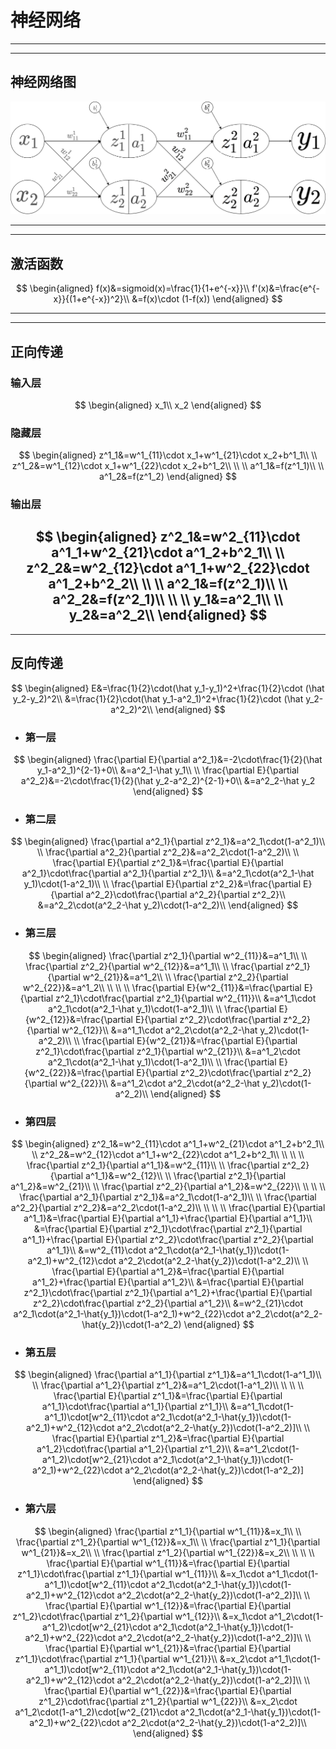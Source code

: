 ﻿# 神经网络

---
---

## 神经网络图

![ ](network.png)

---
---

## 激活函数

$$
\begin{aligned}
f(x)&=sigmoid(x)=\frac{1}{1+e^{-x}}\\
f'(x)&=\frac{e^{-x}}{(1+e^{-x})^2}\\
&=f(x)\cdot (1-f(x))
\end{aligned}
$$

---
---

## 正向传递

### 输入层

$$
\begin{aligned}
x_1\\
x_2
\end{aligned}
$$

### 隐藏层

$$
\begin{aligned}
z^1_1&=w^1_{11}\cdot x_1+w^1_{21}\cdot x_2+b^1_1\\
\\
z^1_2&=w^1_{12}\cdot x_1+w^1_{22}\cdot x_2+b^1_2\\
\\
\\
a^1_1&=f(z^1_1)\\
\\
a^1_2&=f(z^1_2)
\end{aligned}
$$

### 输出层

$$
\begin{aligned}
z^2_1&=w^2_{11}\cdot a^1_1+w^2_{21}\cdot a^1_2+b^2_1\\
\\
z^2_2&=w^2_{12}\cdot a^1_1+w^2_{22}\cdot a^1_2+b^2_2\\
\\
\\
a^2_1&=f(z^2_1)\\
\\
a^2_2&=f(z^2_1)\\
\\
\\
y_1&=a^2_1\\
\\
y_2&=a^2_2\\
\end{aligned}
$$
---
---

## 反向传递

$$
\begin{aligned}
E&=\frac{1}{2}\cdot(\hat y_1-y_1)^2+\frac{1}{2}\cdot (\hat y_2-y_2)^2\\
&=\frac{1}{2}\cdot(\hat y_1-a^2_1)^2+\frac{1}{2}\cdot (\hat y_2-a^2_2)^2\\
\end{aligned}
$$

- ### 第一层

$$
\begin{aligned}
\frac{\partial E}{\partial a^2_1}&=-2\cdot\frac{1}{2}(\hat y_1-a^2_1)^{2-1}+0\\
&=a^2_1-\hat y_1\\
\\
\frac{\partial E}{\partial a^2_2}&=-2\cdot\frac{1}{2}(\hat y_2-a^2_2)^{2-1}+0\\
&=a^2_2-\hat y_2
\end{aligned}
$$

- ### 第二层

$$
\begin{aligned}
\frac{\partial a^2_1}{\partial z^2_1}&=a^2_1\cdot(1-a^2_1)\\
\\
\frac{\partial a^2_2}{\partial z^2_2}&=a^2_2\cdot(1-a^2_2)\\
\\
\frac{\partial E}{\partial z^2_1}&=\frac{\partial E}{\partial a^2_1}\cdot\frac{\partial a^2_1}{\partial z^2_1}\\
&=a^2_1\cdot(a^2_1-\hat y_1)\cdot(1-a^2_1)\\
\\
\frac{\partial E}{\partial z^2_2}&=\frac{\partial E}{\partial a^2_2}\cdot\frac{\partial a^2_2}{\partial z^2_2}\\
&=a^2_2\cdot(a^2_2-\hat y_2)\cdot(1-a^2_2)\\
\end{aligned}
$$

- ### 第三层

$$
\begin{aligned}
\frac{\partial z^2_1}{\partial w^2_{11}}&=a^1_1\\
\\
\frac{\partial z^2_2}{\partial w^2_{12}}&=a^1_1\\
\\
\frac{\partial z^2_1}{\partial w^2_{21}}&=a^1_2\\
\\
\frac{\partial z^2_2}{\partial w^2_{22}}&=a^1_2\\
\\
\\
\\
\frac{\partial E}{w^2_{11}}&=\frac{\partial E}{\partial z^2_1}\cdot\frac{\partial z^2_1}{\partial w^2_{11}}\\
&=a^1_1\cdot a^2_1\cdot(a^2_1-\hat y_1)\cdot(1-a^2_1)\\
\\
\frac{\partial E}{w^2_{12}}&=\frac{\partial E}{\partial z^2_2}\cdot\frac{\partial z^2_2}{\partial w^2_{12}}\\
&=a^1_1\cdot a^2_2\cdot(a^2_2-\hat y_2)\cdot(1-a^2_2)\\
\\
\frac{\partial E}{w^2_{21}}&=\frac{\partial E}{\partial z^2_1}\cdot\frac{\partial z^2_1}{\partial w^2_{21}}\\
&=a^1_2\cdot a^2_1\cdot(a^2_1-\hat y_1)\cdot(1-a^2_1)\\
\\
\frac{\partial E}{w^2_{22}}&=\frac{\partial E}{\partial z^2_2}\cdot\frac{\partial z^2_2}{\partial w^2_{22}}\\
&=a^1_2\cdot a^2_2\cdot(a^2_2-\hat y_2)\cdot(1-a^2_2)\\
\end{aligned}
$$

- ### 第四层

$$
\begin{aligned}
z^2_1&=w^2_{11}\cdot a^1_1+w^2_{21}\cdot a^1_2+b^2_1\\
\\
z^2_2&=w^2_{12}\cdot a^1_1+w^2_{22}\cdot a^1_2+b^2_1\\
\\
\\
\\
\frac{\partial z^2_1}{\partial a^1_1}&=w^2_{11}\\
\\
\frac{\partial z^2_2}{\partial a^1_1}&=w^2_{12}\\
\\
\frac{\partial z^2_1}{\partial a^1_2}&=w^2_{21}\\
\\
\frac{\partial z^2_2}{\partial a^1_2}&=w^2_{22}\\
\\
\\
\\
\frac{\partial a^2_1}{\partial z^2_1}&=a^2_1\cdot(1-a^2_1)\\
\\
\frac{\partial a^2_2}{\partial z^2_2}&=a^2_2\cdot(1-a^2_2)\\
\\
\\
\\
\frac{\partial E}{\partial a^1_1}&=\frac{\partial E}{\partial a^1_1}+\frac{\partial E}{\partial a^1_1}\\
&=\frac{\partial E}{\partial z^2_1}\cdot\frac{\partial z^2_1}{\partial a^1_1}+\frac{\partial E}{\partial z^2_2}\cdot\frac{\partial z^2_2}{\partial a^1_1}\\
&=w^2_{11}\cdot a^2_1\cdot(a^2_1-\hat{y_1})\cdot(1-a^2_1)+w^2_{12}\cdot a^2_2\cdot(a^2_2-\hat{y_2})\cdot(1-a^2_2)\\
\\
\frac{\partial E}{\partial a^1_2}&=\frac{\partial E}{\partial a^1_2}+\frac{\partial E}{\partial a^1_2}\\
&=\frac{\partial E}{\partial z^2_1}\cdot\frac{\partial z^2_1}{\partial a^1_2}+\frac{\partial E}{\partial z^2_2}\cdot\frac{\partial z^2_2}{\partial a^1_2}\\
&=w^2_{21}\cdot a^2_1\cdot(a^2_1-\hat{y_1})\cdot(1-a^2_1)+w^2_{22}\cdot a^2_2\cdot(a^2_2-\hat{y_2})\cdot(1-a^2_2)
\end{aligned}
$$

- ### 第五层

$$
\begin{aligned}
\frac{\partial a^1_1}{\partial z^1_1}&=a^1_1\cdot(1-a^1_1)\\
\\
\frac{\partial a^1_2}{\partial z^1_2}&=a^1_2\cdot(1-a^1_2)\\
\\
\\
\\
\frac{\partial E}{\partial z^1_1}&=\frac{\partial E}{\partial a^1_1}\cdot\frac{\partial a^1_1}{\partial z^1_1}\\
&=a^1_1\cdot(1-a^1_1)\cdot[w^2_{11}\cdot a^2_1\cdot(a^2_1-\hat{y_1})\cdot(1-a^2_1)+w^2_{12}\cdot a^2_2\cdot(a^2_2-\hat{y_2})\cdot(1-a^2_2)]\\
\\
\frac{\partial E}{\partial z^1_2}&=\frac{\partial E}{\partial a^1_2}\cdot\frac{\partial a^1_2}{\partial z^1_2}\\
&=a^1_2\cdot(1-a^1_2)\cdot[w^2_{21}\cdot a^2_1\cdot(a^2_1-\hat{y_1})\cdot(1-a^2_1)+w^2_{22}\cdot a^2_2\cdot(a^2_2-\hat{y_2})\cdot(1-a^2_2)]
\end{aligned}
$$

- ### 第六层

$$
\begin{aligned}
\frac{\partial z^1_1}{\partial w^1_{11}}&=x_1\\
\\
\frac{\partial z^1_2}{\partial w^1_{12}}&=x_1\\
\\
\frac{\partial z^1_1}{\partial w^1_{21}}&=x_2\\
\\
\frac{\partial z^1_2}{\partial w^1_{22}}&=x_2\\
\\
\\
\\
\frac{\partial E}{\partial w^1_{11}}&=\frac{\partial E}{\partial z^1_1}\cdot\frac{\partial z^1_1}{\partial w^1_{11}}\\
&=x_1\cdot a^1_1\cdot(1-a^1_1)\cdot[w^2_{11}\cdot a^2_1\cdot(a^2_1-\hat{y_1})\cdot(1-a^2_1)+w^2_{12}\cdot a^2_2\cdot(a^2_2-\hat{y_2})\cdot(1-a^2_2)]\\
\\
\frac{\partial E}{\partial w^1_{12}}&=\frac{\partial E}{\partial z^1_2}\cdot\frac{\partial z^1_2}{\partial w^1_{12}}\\
&=x_1\cdot a^1_2\cdot(1-a^1_2)\cdot[w^2_{21}\cdot a^2_1\cdot(a^2_1-\hat{y_1})\cdot(1-a^2_1)+w^2_{22}\cdot a^2_2\cdot(a^2_2-\hat{y_2})\cdot(1-a^2_2)]\\
\\
\frac{\partial E}{\partial w^1_{21}}&=\frac{\partial E}{\partial z^1_1}\cdot\frac{\partial z^1_1}{\partial w^1_{21}}\\
&=x_2\cdot a^1_1\cdot(1-a^1_1)\cdot[w^2_{11}\cdot a^2_1\cdot(a^2_1-\hat{y_1})\cdot(1-a^2_1)+w^2_{12}\cdot a^2_2\cdot(a^2_2-\hat{y_2})\cdot(1-a^2_2)]\\
\\
\frac{\partial E}{\partial w^1_{22}}&=\frac{\partial E}{\partial z^1_2}\cdot\frac{\partial z^1_2}{\partial w^1_{22}}\\
&=x_2\cdot a^1_2\cdot(1-a^1_2)\cdot[w^2_{21}\cdot a^2_1\cdot(a^2_1-\hat{y_1})\cdot(1-a^2_1)+w^2_{22}\cdot a^2_2\cdot(a^2_2-\hat{y_2})\cdot(1-a^2_2)]\\
\end{aligned}
$$

